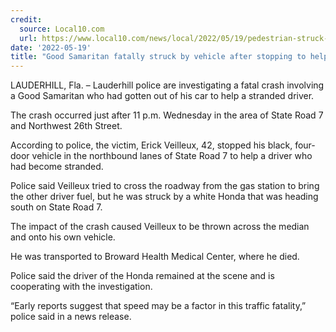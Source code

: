 ```yaml
---
credit:
  source: Local10.com
  url: https://www.local10.com/news/local/2022/05/19/pedestrian-struck-by-vehicle-then-hit-by-car-coming-other-way-in-lauderhill/
date: '2022-05-19'
title: "Good Samaritan fatally struck by vehicle after stopping to help stranded driver"
---
```

LAUDERHILL, Fla. – Lauderhill police are investigating a fatal crash involving a Good Samaritan who had gotten out of his car to help a stranded driver.

The crash occurred just after 11 p.m. Wednesday in the area of State Road 7 and Northwest 26th Street.

According to police, the victim, Erick Veilleux, 42, stopped his black, four-door vehicle in the northbound lanes of State Road 7 to help a driver who had become stranded.

Police said Veilleux tried to cross the roadway from the gas station to bring the other driver fuel, but he was struck by a white Honda that was heading south on State Road 7.

The impact of the crash caused Veilleux to be thrown across the median and onto his own vehicle.

He was transported to Broward Health Medical Center, where he died.

Police said the driver of the Honda remained at the scene and is cooperating with the investigation.

“Early reports suggest that speed may be a factor in this traffic fatality,” police said in a news release.
